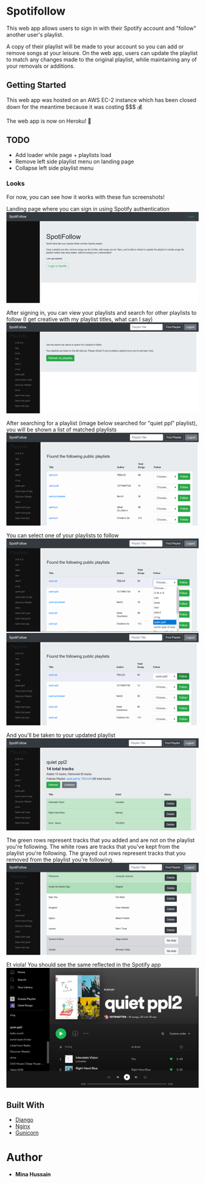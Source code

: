 # Spotifollow

This web app allows users to sign in with their Spotify account and "follow" another user's playlist.

A copy of their playlist will be made to your account so you can add or remove songs at your leisure. On the web app, users can update the playlist to match any changes made to the original playlist, while maintaining any of your removals or additions.

## Getting Started

This web app was hosted on an AWS EC-2 instance which has been closed down for the meantime because it was costing $$$ :moneybag:

The web app is now on Heroku! 🎉

## TODO

- Add loader while page + playlists load
- Remove left side playlist menu on landing page
- Collapse left side playlist menu

### Looks

For now, you can see how it works with these fun screenshots!

Landing page where you can sign in using Spotify authentication
![Landing Page](docs/images/demo1.PNG)

After signing in, you can view your playlists and search for other playlists to follow
(I get creative with my playlist titles, what can I say)
![Signed In](docs/images/demo2.PNG)

After searching for a playlist (image below searched for "quiet ppl" playlist), you will be shown a list of matched playlists
![Search for a Playlist](docs/images/demo3.PNG)

You can select one of your playlists to follow
![Follow from Search Dropdown](docs/images/demo4.PNG)
![Follow from Search Selected](docs/images/demo5.PNG)

And you'll be taken to your updated playlist 
![Followed Playlist](docs/images/demo6.PNG)

The green rows represent tracks that you added and are not on the playlist you're following.
The white rows are tracks that you've kept from the playlist you're following.
The grayed out rows represent tracks that you removed from the playlist you're following.
![Follow Playlist Colored Rows](docs/images/demo7.PNG)

Et viola! You should see the same reflected in the Spotify app
![Spotify App](docs/images/demo8.PNG)

## Built With

* [Django](https://www.djangoproject.com)
* [Nginx](https://www.nginx.com)
* [Gunicorn](https://gunicorn.org)

# Author

* **Mina Hussain**
